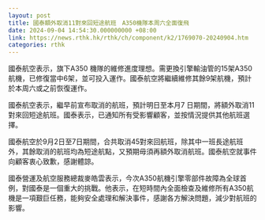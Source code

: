 ```yaml
---
layout: post
title: 國泰額外取消11對來回短途航班　A350機隊本周六全面復飛
date: 2024-09-04 14:54:30.000000000 +08:00
link: https://news.rthk.hk/rthk/ch/component/k2/1769070-20240904.htm
categories: rthk
---
```


國泰航空表示，旗下A350 機隊的維修進度理想。需更換引擎輸油管的15架A350航機，已修復當中6架，並可投入運作。國泰航空將繼續維修其餘9架航機，預計於本周六或之前恢復運作。

國泰航空表示，繼早前宣布取消的航班，預計明日至本月7 日期間，將額外取消11對來回短途航班。國泰表示，已通知所有受影響顧客，並按情況提供其他航班選擇。

國泰航空於9月2日至7日期間，合共取消45對來回航班，除其中一班長途航班外，其餘取消的航班均為短途航點，又預期毋須再額外取消航班。國泰航空就事件向顧客衷心致歉，感謝體諒。

國泰營運及航空服務總裁麥皓雲表示，今次A350航機引擎零部件故障為全球首例，對國泰是一個重大的挑戰。他表示，在短時間內全面檢查及維修所有A350航機是一項艱巨任務，能夠安全處理和解決事件，感謝各方解決問題，減少對航班的影響。
